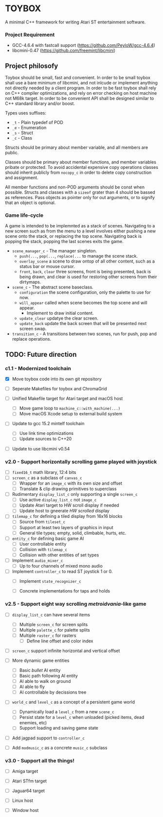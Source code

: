 # TOYBOX

A minimal C++ framework for writing Atari ST entertainment software.

### Project Requirement

* GCC-4.6.4 with fastcall support (https://github.com/PeyloW/gcc-4.6.4)
* libcmini-0.47 (https://github.com/freemint/libcmini)

## Project philosofy

Toybox should be small, fast and convenient. In order to be small toybox shall use a bare minimum of libcmini, and not inlcude or implement anything not directly needed by a client program. In order to be fast toybox shall rely on C++ compiler optimizations, and rely on error checking on host machine not M68k target. In order to be convenient API shall be designed similar to C++ standard library and/or boost.

Types uses suffixes:

* `_t` - Plain typedef of POD
* `_e` - Enumeration
* `_s` - Struct
* `_c` - Class

Structs should be primary about member variable, and all members are public.

Classes should be primary about member functions, and member variables pribate or protected. To avoid accidental expensive copy operations classes should inherit publicly from `nocopy_c` in order to delete copy construction and assignment.

All member functions and non-POD arguments should be const when possible. Structs and classes with a `sizeof` grater than 4 should be bassed as references. Pass objects as pointer only for out arguments, or to signify that an object is optional.

### Game life-cycle

A game is intended to be implemnted as a stack of scenes. Navigating to a new screen such as from the menu to a level involves either pushing a new scene onto the stack, or replacing the top scene. Navigating back is popping the stack, popping the last scenes exits the game.

* `scene_manager_c` - The manager singleton.
    * `push(...`, `pop(...`, `replace(...` to manage the scene stack.
    * `overlay_scene` a scene to draw ontop of all other content, such as a status bar or mouse cursor.
    * `front`, `back`, `clear` three screens, front is being presented, back is being drawn, and clear is used for restoring other screens from their dirtymaps.
* `scene_c` - The abstract scene baseclass.
    * `configuration` the scene configuration, only the palette to use for now.
    * `will_appear` called when scene becomes the top scene and will appear.
        * Implement to draw initial content.
    * `update_clear` updatye the clear screen.
    * `update_back` update the back screen that will be presented next screen swap.
* `transition_c` - A transitions between two scenes, run for push, pop and replace operations.
    
    
## TODO: Future direction

### c1.1 - Modernized toolchain
- [x] Move toybox code into its own git repository
- [ ] Seperate Makefiles for toybox and ChromaGrid
- [ ] Unified Makefile target for Atari target and macOS host
    - [ ] Move game loop to `machine_c::with_machine(...)`
    - [ ] Move macOS Xcode setup to external build system
- [ ] Update to gcc 15.2 mintelf toolchain
    - [ ] Use link time optimizations
    - [ ] Update sources to C++20
- [ ] Update to use libcmini v0.54


### v2.0 - Support horizontally scrolling game played with joystick
- [ ] `fixed16_t` math library, 12:4 bits
- [ ] `screen_c` as a subclass of `canvas_c`
    - [ ] Wrapper for an `image_c` with its own size and offset
    - [ ] Translate & clip drawing primitives to superclass
- [ ] Rudimentary `display_list_c` only supporting a single `screen_c`
    - [ ] Use active `display_list_c` not `image_c`
    - [ ] Update Atari target to HW scroll display if needed
    - [ ] Update host to gneerate _HW scrolled_ display
- [ ] `tilemap_c` for defining a tiled display from 16x16 blocks
    - [ ] Source from `tileset_c`
    - [ ] Support at least two layers of graphics in input
    - [ ] General tile types; empty, solid, climbable, hurts, etc.
- [ ] `entity_c` for defining basic game AI
    - [ ] User controllable entity
    - [ ] Collision with `tilemap_c`
    - [ ] Collision with other entities of set types
- [ ] Implement `audio_mixer_c`
    - [ ] Up to four channels of mixed mono audio
- [ ] Implement `controller_c` to read ST joystick 1 or 0.
    - [ ] Implement `state_recognizer_c`
    - [ ] Concrete implementations for taps and holds


### v2.5 - Support eight way scrolling _metroidvania_-like game
- [ ] `display_list_c` can have several items
    - [ ] Multiple `screen_c` for screen splits
    - [ ] Multiple `palette_c` for palette splits
    - [ ] Multiple `raster_c` for rasters
        - [ ] Define line offset and color index
- [ ] `screen_c` support infinite horizontal and vertical offset
- [ ] More dynamic game entities
    - [ ] Basic _bullet_ AI entity
    - [ ] Basic path following AI entity
    - [ ] AI able to walk on ground
    - [ ] AI able to fly
    - [ ] AI controllable by decissions tree
- [ ] `world_c` and `level_c` as a concept of a persistent game world
    - [ ] Dynamically load a `level_c` from a new `scene_c`
    - [ ] Persist state for a `level_c` when unloaded (picked items, dead enemies, etc)
    - [ ] Support loading and saving game state
- [ ] Add jagpad support to `controller_c`
- [ ] Add `modmusic_c` as a concrete `music_c` subclass
    

### v3.0 - Support all the things!
- [ ] Amiga target
- [ ] Atari STfm target
- [ ] Jaguar64 target
- [ ] Linux host
- [ ] Window host

